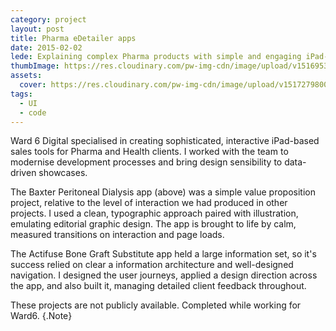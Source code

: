 ```yaml
---
category: project
layout: post
title: Pharma eDetailer apps
date: 2015-02-02
lede: Explaining complex Pharma products with simple and engaging iPad-based stories.
thumbImage: https://res.cloudinary.com/pw-img-cdn/image/upload/v1516953095/okok/thumb-actifuse.jpg
assets: 
  cover: https://res.cloudinary.com/pw-img-cdn/image/upload/v1517279800/okok/pharmaceutical-edetailers-hero-1.png
tags: 
  - UI
  - code
---
```


<!-- <Media ratio="1500/2500" image="https://res.cloudinary.com/pw-img-cdn/image/upload/v1517279800/okok/pharmaceutical-edetailers-hero-1.png" /> -->

Ward 6 Digital specialised in creating sophisticated, interactive iPad-based sales tools for Pharma and Health clients. I worked with the team to modernise development processes and bring design sensibility to data-driven showcases.

<MediaVideo src="286990224" ratio="556.92/744" />

The Baxter Peritoneal Dialysis app (above) was a simple value proposition project, relative to the level of interaction we had produced in other projects. I used a clean, typographic approach paired with illustration, emulating editorial graphic design. The app is brought to life by calm, measured transitions on interaction and page loads.

<MediaVideo src="286993038" ratio="556.92/744" />

The Actifuse Bone Graft Substitute app held a large information set, so it's success relied on clear a information architecture and well-designed navigation. I designed the user journeys, applied a design direction across the app, and also built it, managing detailed client feedback throughout.

<!-- @[MarkdownNote](note="These projects are not publicly available. Completed in collaboration with Grant Foster, Jason Armstrong, Jonathan Palasty, Cynthia Sánchez García and Antonio de Perio while working for Ward6.") -->

These projects are not publicly available. Completed while working for Ward6. {.Note}

<script>
import Media from "../../../src/components/Media";
import MediaVideo from "../../../src/components/MediaVideo";
import PostButton from "../../../src/components/PostButton";
export default {
  components: {
    Media,
    MediaVideo,
    PostButton,
  }
}
</script>